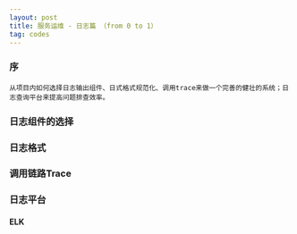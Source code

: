 ```yaml
---
layout: post
title: 服务运维 - 日志篇 （from 0 to 1）
tag: codes
---
```


### 序

	从项目内如何选择日志输出组件、日式格式规范化、调用trace来做一个完善的健壮的系统；日志查询平台来提高问题排查效率。


### 日志组件的选择


### 日志格式


### 调用链路Trace


### 日志平台
	
#### ELK
